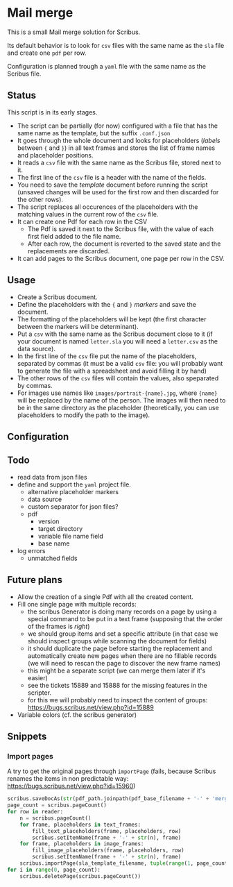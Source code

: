 # Mail merge

This is a small Mail merge solution for Scribus.

Its default behavior is to look for `csv` files with the same name as the `sla` file and create one `pdf` per row.

Configuration is planned trough a `yaml` file with the same name as the Scribus file.

## Status

This script is in its early stages.

- The script can be partially (for now) configured with a file that has the same name as the template, but the suffix `.conf.json`
- It goes through the whole document and looks for placeholders (_labels_ between `{` and `}`) in all text frames and stores the list of frame names and placeholder positions.
- It reads a `csv` file with the same name as the Scribus file, stored next to it.
- The first line of the `csv` file is a header with the name of the fields.
- You need to save the _template_ document before running the script (unsaved changes will be used for the first row and then discarded for the other rows).
- The script replaces all occurences of the placeholders with the matching values in the current row of the `csv` file.
- It can create one Pdf for each row in the CSV
  - The Pdf is saved it next to the Scribus file, with the value of each first field added to the file name.
  - After each row, the document is reverted to the saved state and the replacements are discarded.
- It can add pages to the Scribus document, one page per row in the CSV.

## Usage

- Create a Scribus document.
- Define the placeholders with the `{` and `}` _markers_ and save the document.
- The formatting of the placeholders will be kept (the first character between the markers will be determinant).
- Put a `csv` with the same name as the Scribus document close to it (if your document is named `letter.sla` you will need a `letter.csv` as the data source).
- In the first line of the `csv` file put the name of the placeholders, separated by commas (it must be a valid `csv` file: you will probably want to generate the file with a spreadsheet and avoid filling it by hand)
- The other rows of the `csv` files will contain the values, also speparated by commas.
- For images use names like `images/portrait-{name}.jpg`, where `{name}` will be replaced by the name of the person. The images will then need to be in the same directory as the placeholder (theoretically, you can use placeholders to modify the path to the image).

## Configuration

## Todo

- read data from json files
- define and support the `yaml` project file.
  - alternative placeholder markers
  - data source
  - custom separator for json files?
  - pdf
    - version
    - target directory
    - variable file name field
    - base name
- log errors
  - unmatched fields

## Future plans

- Allow the creation of a single Pdf with all the created content.
- Fill one single page with multiple records:
  - the scribus Generator is doing many records on a page by using a special command to be put in a text frame (supposing that the order of the frames is _right_)
  - we should group items and set a specific attribute (in that case we should inspect groups while scanning the document for fields)
  - it should duplicate the page before starting the replacement and automatically create new pages when there are no fillable records (we will need to rescan the page to discover the new frame names)
  - this might be a separate script (we can merge them later if it's easier)
  - see the tickets 15889 and 15888 for the missing features in the scripter.
  - for this we will probably need to inspect the content of groups: <https://bugs.scribus.net/view.php?id=15889>
- Variable colors (cf. the scribus generator)


## Snippets

### Import pages

A try to get the original pages through `importPage` (fails, because Scribus renames the items in non predictable way: <https://bugs.scribus.net/view.php?id=15960>)

```py
scribus.saveDocAs(str(pdf_path.joinpath(pdf_base_filename + '-' + 'merged'+'.sla')))
page_count = scribus.pageCount()
for row in reader:
    n = scribus.pageCount()
    for frame, placeholders in text_frames:
        fill_text_placeholders(frame, placeholders, row)
        scribus.setItemName(frame + '-' + str(n), frame)
    for frame, placeholders in image_frames:
        fill_image_placeholders(frame, placeholders, row)
        scribus.setItemName(frame + '-' + str(n), frame)
    scribus.importPage(sla_template_filename, tuple(range(1, page_count + 1)))
for i in range(0, page_count):
    scribus.deletePage(scribus.pageCount())
```
